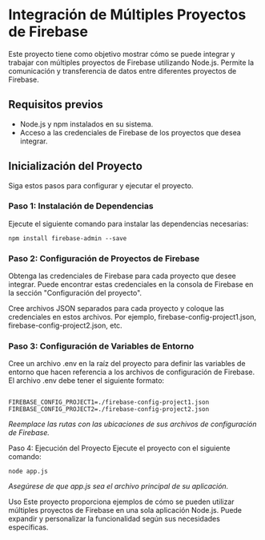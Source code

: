 # Integración de Múltiples Proyectos de Firebase

Este proyecto tiene como objetivo mostrar cómo se puede integrar y trabajar con múltiples proyectos de Firebase utilizando Node.js. Permite la comunicación y transferencia de datos entre diferentes proyectos de Firebase.

## Requisitos previos

- Node.js y npm instalados en su sistema.
- Acceso a las credenciales de Firebase de los proyectos que desea integrar.

## Inicialización del Proyecto

Siga estos pasos para configurar y ejecutar el proyecto.

### Paso 1: Instalación de Dependencias

Ejecute el siguiente comando para instalar las dependencias necesarias:

````
npm install firebase-admin --save

````
### Paso 2: Configuración de Proyectos de Firebase
Obtenga las credenciales de Firebase para cada proyecto que desee integrar. Puede encontrar estas credenciales en la consola de Firebase en la sección "Configuración del proyecto".

Cree archivos JSON separados para cada proyecto y coloque las credenciales en estos archivos. Por ejemplo, firebase-config-project1.json, firebase-config-project2.json, etc.

### Paso 3: Configuración de Variables de Entorno
Cree un archivo .env en la raíz del proyecto para definir las variables de entorno que hacen referencia a los archivos de configuración de Firebase. El archivo .env debe tener el siguiente formato:

````

FIREBASE_CONFIG_PROJECT1=./firebase-config-project1.json
FIREBASE_CONFIG_PROJECT2=./firebase-config-project2.json

````

<i>Reemplace las rutas con las ubicaciones de sus archivos de configuración de Firebase.</i>

Paso 4: Ejecución del Proyecto
Ejecute el proyecto con el siguiente comando:

````
node app.js

````

<i>Asegúrese de que app.js sea el archivo principal de su aplicación.</i>

Uso
Este proyecto proporciona ejemplos de cómo se pueden utilizar múltiples proyectos de Firebase en una sola aplicación Node.js. Puede expandir y personalizar la funcionalidad según sus necesidades específicas.

